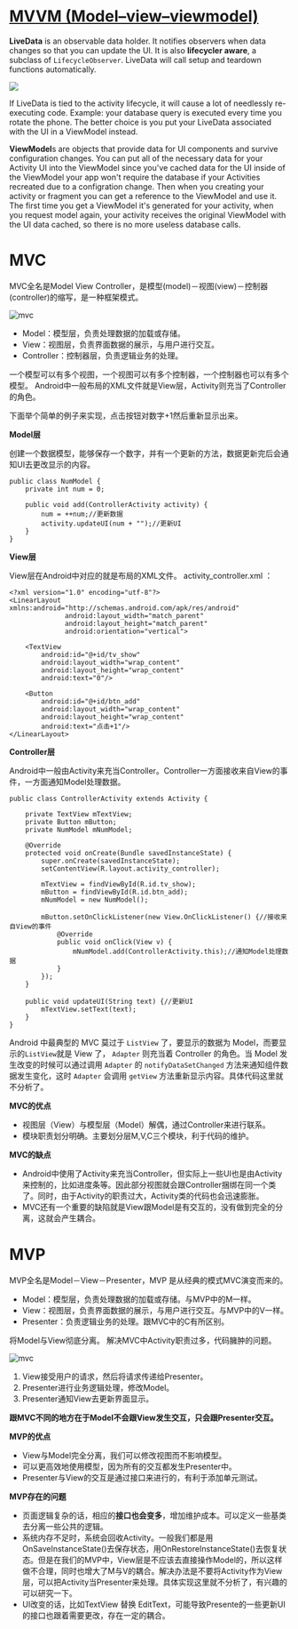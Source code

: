 # [MVVM (Model–view–viewmodel)](https://android-developers.googleblog.com/2017/05/android-and-architecture.html)

**LiveData** is an observable data holder. It notifies observers when data changes so that you can update the UI. It is also **lifecycler aware**, a subclass of `LifecycleObserver`. LiveData will call setup and teardown functions automatically.

![](observing_flow.png)

If LiveData is tied to the activity lifecycle, it will cause a lot of needlessly re-executing code. Example: your database query is executed every time you rotate the phone. The better choice is you put your LiveData associated with the UI in a ViewModel instead.

**ViewModel**s are objects that provide data for UI components and survive configuration changes. You can put all of the necessary data for your Activity UI into the ViewModel since you've cached data for the UI inside of the ViewModel your app won't require the database if your Activities recreated due to a configration change. Then when you creating your activity or fragment you can get a reference to the ViewModel and use it. The first time you get a ViewModel it's generated for your activity, when you request model again, your activity receives the original ViewModel with the UI data cached, so there is no more useless database calls.  


# MVC

MVC全名是Model View Controller，是模型(model)－视图(view)－控制器(controller)的缩写，是一种框架模式。

![mvc](mvc.png)

- Model：模型层，负责处理数据的加载或存储。
- View：视图层，负责界面数据的展示，与用户进行交互。
- Controller：控制器层，负责逻辑业务的处理。

一个模型可以有多个视图，一个视图可以有多个控制器，一个控制器也可以有多个模型。
Android中一般布局的XML文件就是View层，Activity则充当了Controller的角色。

下面举个简单的例子来实现，点击按钮对数字+1然后重新显示出来。

**Model层**

创建一个数据模型，能够保存一个数字，并有一个更新的方法，数据更新完后会通知UI去更改显示的内容。

```
public class NumModel {
    private int num = 0;

    public void add(ControllerActivity activity) {
        num = ++num;//更新数据
        activity.updateUI(num + "");//更新UI
    }
}
```

**View层**

View层在Android中对应的就是布局的XML文件。
activity_controller.xml ：

```
<?xml version="1.0" encoding="utf-8"?>
<LinearLayout xmlns:android="http://schemas.android.com/apk/res/android"
              android:layout_width="match_parent"
              android:layout_height="match_parent"
              android:orientation="vertical">

    <TextView
        android:id="@+id/tv_show"
        android:layout_width="wrap_content"
        android:layout_height="wrap_content"
        android:text="0"/>

    <Button
        android:id="@+id/btn_add"
        android:layout_width="wrap_content"
        android:layout_height="wrap_content"
        android:text="点击+1"/>
</LinearLayout>
```

**Controller层**

Android中一般由Activity来充当Controller。Controller一方面接收来自View的事件，一方面通知Model处理数据。

```
public class ControllerActivity extends Activity {

    private TextView mTextView;
    private Button mButton;
    private NumModel mNumModel;

    @Override
    protected void onCreate(Bundle savedInstanceState) {
        super.onCreate(savedInstanceState);
        setContentView(R.layout.activity_controller);

        mTextView = findViewById(R.id.tv_show);
        mButton = findViewById(R.id.btn_add);
        mNumModel = new NumModel();
        
        mButton.setOnClickListener(new View.OnClickListener() {//接收来自View的事件
            @Override
            public void onClick(View v) {
                mNumModel.add(ControllerActivity.this);//通知Model处理数据
            }
        });
    }

    public void updateUI(String text) {//更新UI
        mTextView.setText(text);
    }
}
```

Android 中最典型的 MVC 莫过于 `ListView` 了，要显示的数据为 Model，而要显示的`ListView`就是 View 了， `Adapter` 则充当着 Controller 的角色。当 Model 发生改变的时候可以通过调用 `Adapter` 的 `notifyDataSetChanged` 方法来通知组件数据发生变化，这时 `Adapter` 会调用 `getView` 方法重新显示内容。具体代码这里就不分析了。

**MVC的优点**

- 视图层（View）与模型层（Model）解偶，通过Controller来进行联系。
- 模块职责划分明确。主要划分层M,V,C三个模块，利于代码的维护。

**MVC的缺点**

- Android中使用了Activity来充当Controller，但实际上一些UI也是由Activity来控制的，比如进度条等。因此部分视图就会跟Controller捆绑在同一个类了。同时，由于Activity的职责过大，Activity类的代码也会迅速膨胀。
- MVC还有一个重要的缺陷就是View跟Model是有交互的，没有做到完全的分离，这就会产生耦合。

# MVP

MVP全名是Model－View－Presenter，MVP 是从经典的模式MVC演变而来的。

- Model：模型层，负责处理数据的加载或存储。与MVP中的M一样。
- View：视图层，负责界面数据的展示，与用户进行交互。与MVP中的V一样。
- Presenter：负责逻辑业务的处理。跟MVC中的C有所区别。

将Model与View彻底分离。
解决MVC中Activity职责过多，代码臃肿的问题。

![mvc](mvp.png)

1. View接受用户的请求，然后将请求传递给Presenter。
2. Presenter进行业务逻辑处理，修改Model。
3. Presenter通知View去更新界面显示。

**跟MVC不同的地方在于Model不会跟View发生交互，只会跟Presenter交互。**

**MVP的优点**

- View与Model完全分离，我们可以修改视图而不影响模型。
- 可以更高效地使用模型，因为所有的交互都发生Presenter中。
- Presenter与View的交互是通过接口来进行的，有利于添加单元测试。

**MVP存在的问题**

- 页面逻辑复杂的话，相应的**接口也会变多**，增加维护成本。可以定义一些基类去分离一些公共的逻辑。
- 系统内存不足时，系统会回收Activity。一般我们都是用OnSaveInstanceState()去保存状态，用OnRestoreInstanceState()去恢复状态。但是在我们的MVP中，View层是不应该去直接操作Model的，所以这样做不合理，同时也增大了M与V的耦合。解决办法是不要将Activity作为View层，可以把Activity当Presenter来处理。具体实现这里就不分析了，有兴趣的可以研究一下。
- UI改变的话，比如TextView 替换 EditText，可能导致Presente的一些更新UI的接口也跟着需要更改，存在一定的耦合。